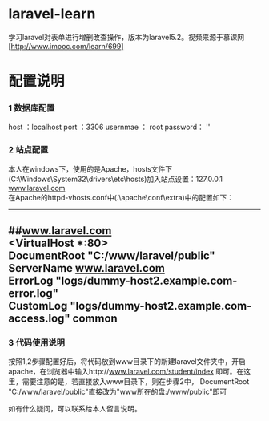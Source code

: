 # laravel-learn

学习laravel对表单进行增删改查操作，版本为laravel5.2。视频来源于慕课网[http://www.imooc.com/learn/699]

# 配置说明

### 1 数据库配置

host ：localhost
port ：3306
usernmae ： root
password： ''

### 2 站点配置

本人在windows下，使用的是Apache，hosts文件下(C:\Windows\System32\drivers\etc\hosts)加入站点设置：127.0.0.1  www.laravel.com  
在Apache的httpd-vhosts.conf中(.\apache\conf\extra)中的配置如下：

--------------------------------  
##www.laravel.com  
<VirtualHost *:80>  
    DocumentRoot "C:/www/laravel/public"  
    ServerName www.laravel.com  
    ErrorLog "logs/dummy-host2.example.com-error.log"  
    CustomLog "logs/dummy-host2.example.com-access.log" common  
</VirtualHost>  
---------------------------------



### 3 代码使用说明

按照1,2步骤配置好后，将代码放到www目录下的新建laravel文件夹中，开启apache，在浏览器中输入http://www.laravel.com/student/index  即可。在这里，需要注意的是，若直接放入www目录下，则在步骤2中， DocumentRoot "C:/www/laravel/public"直接改为"www所在的盘:/www/public"即可
   

   如有什么疑问，可以联系给本人留言说明。